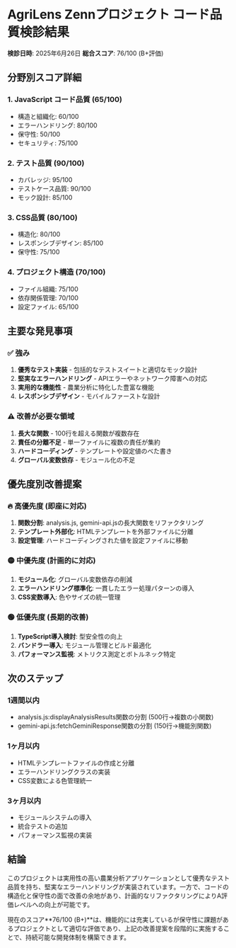 # AgriLens Zennプロジェクト コード品質検診結果

**検診日時**: 2025年6月26日
**総合スコア**: 76/100 (B+評価)

## 分野別スコア詳細

### 1. JavaScript コード品質 (65/100)
- 構造と組織化: 60/100
- エラーハンドリング: 80/100
- 保守性: 50/100
- セキュリティ: 75/100

### 2. テスト品質 (90/100)
- カバレッジ: 95/100
- テストケース品質: 90/100
- モック設計: 85/100

### 3. CSS品質 (80/100)
- 構造化: 80/100
- レスポンシブデザイン: 85/100
- 保守性: 75/100

### 4. プロジェクト構造 (70/100)
- ファイル組織: 75/100
- 依存関係管理: 70/100
- 設定ファイル: 65/100

## 主要な発見事項

### ✅ 強み
1. **優秀なテスト実装** - 包括的なテストスイートと適切なモック設計
2. **堅実なエラーハンドリング** - APIエラーやネットワーク障害への対応
3. **実用的な機能性** - 農業分析に特化した豊富な機能
4. **レスポンシブデザイン** - モバイルファーストな設計

### ⚠️ 改善が必要な領域
1. **長大な関数** - 100行を超える関数が複数存在
2. **責任の分離不足** - 単一ファイルに複数の責任が集約
3. **ハードコーディング** - テンプレートや設定値のべた書き
4. **グローバル変数依存** - モジュール化の不足

## 優先度別改善提案

### 🔥 高優先度 (即座に対応)
1. **関数分割**: analysis.js, gemini-api.jsの長大関数をリファクタリング
2. **テンプレート外部化**: HTMLテンプレートを外部ファイルに分離
3. **設定管理**: ハードコーディングされた値を設定ファイルに移動

### 🟡 中優先度 (計画的に対応)
1. **モジュール化**: グローバル変数依存の削減
2. **エラーハンドリング標準化**: 一貫したエラー処理パターンの導入
3. **CSS変数導入**: 色やサイズの統一管理

### 🟢 低優先度 (長期的改善)
1. **TypeScript導入検討**: 型安全性の向上
2. **バンドラー導入**: モジュール管理とビルド最適化
3. **パフォーマンス監視**: メトリクス測定とボトルネック特定

## 次のステップ

### 1週間以内
- analysis.js:displayAnalysisResults関数の分割 (500行→複数の小関数)
- gemini-api.js:fetchGeminiResponse関数の分割 (150行→機能別関数)

### 1ヶ月以内
- HTMLテンプレートファイルの作成と分離
- エラーハンドリングクラスの実装
- CSS変数による色管理統一

### 3ヶ月以内
- モジュールシステムの導入
- 統合テストの追加
- パフォーマンス監視の実装

## 結論

このプロジェクトは実用性の高い農業分析アプリケーションとして優秀なテスト品質を持ち、堅実なエラーハンドリングが実装されています。一方で、コードの構造化と保守性の面で改善の余地があり、計画的なリファクタリングによりA評価レベルへの向上が可能です。

現在のスコア**76/100 (B+)**は、機能的には充実しているが保守性に課題があるプロジェクトとして適切な評価であり、上記の改善提案を段階的に実施することで、持続可能な開発体制を構築できます。